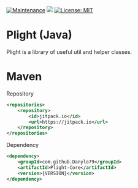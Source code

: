 [![Maintenance](https://img.shields.io/badge/Maintained%3F-yes-green.svg)](https://GitHub.com/Naereen/StrapDown.js/graphs/commit-activity) 
[![](https://jitpack.io/v/Danylo79/Plight.svg)](https://jitpack.io/#Danylo79/Plight)
[![License: MIT](https://img.shields.io/badge/License-MIT-yellow.svg)](https://opensource.org/licenses/MIT)

# Plight (Java)
Plight is a library of useful util and helper classes.

# Maven

Repository
```xml
<repositories>
    <repository>
        <id>jitpack.io</id>
        <url>https://jitpack.io</url>
    </repository>
</repositories>
```
Dependency
```xml
<dependency>
    <groupId>com.github.Danylo79</groupId>
    <artifactId>Plight-Core</artifactId>
    <version>{VERSION}</version>
</dependency>
```
